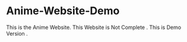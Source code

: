# Anime-Website-Demo
This is the Anime Website. This Website is Not Complete .  This is Demo Version . 
